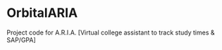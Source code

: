 # OrbitalARIA
Project code for A.R.I.A. [Virtual college assistant to track study times &amp; SAP/GPA] 
